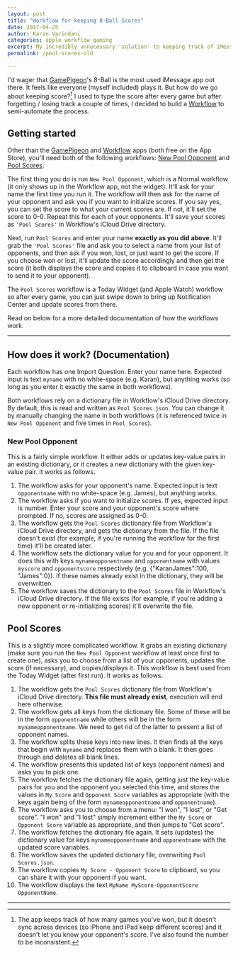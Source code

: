 ```yaml
--- 
layout: post
title: "Workflow for keeping 8-Ball Scores"
date: 2017-04-25
author: Karan Varindani
categories: apple workflow gaming
excerpt: My incredibly unnecessary 'solution' to keeping track of iMessage 8-Ball scores with Workflow.
permalink: /pool-scores-old

---
```

I'd wager that [GamePigeon](https://itunes.apple.com/us/app/gamepigeon/id1124197642?mt=8&uo=4&at=10l6nh)'s 8-Ball is the most used iMessage app out there. It feels like everyone (myself included) plays it. But how do we go about keeping score?[^1] I used to type the score after every game but after forgetting / losing track a couple of times, I decided to build a [Workflow](https://itunes.apple.com/us/app/workflow-powerful-automation-made-simple/id915249334?mt=8&uo=4&at=10l6nh) to semi-automate the process.

## Getting started
Other than the [GamePigeon](https://itunes.apple.com/us/app/gamepigeon/id1124197642?mt=8&uo=4&at=10l6nh) and [Workflow](https://itunes.apple.com/us/app/workflow-powerful-automation-made-simple/id915249334?mt=8&uo=4&at=10l6nh) apps (both free on the App Store), you'll need both of the following workflows: [New Pool Opponent](https://workflow.is/workflows/3b7f492e4b8946e68cbf03ce827818dc) and [Pool Scores](https://workflow.is/workflows/6733c1a06cae429683fd94d9aedd38e8).

The first thing you do is run `New Pool Opponent`, which is a Normal workflow (it only shows up in the Workflow app, not the widget). It'll ask for your name the first time you run it. The workflow will then ask for the name of your opponent and ask you if you want to initialize scores. If you say yes, you can set the score to what your current scores are. If not, it'll set the score to 0-0. Repeat this for each of your opponents. It'll save your scores as `'Pool Scores'` in Workflow's iCloud Drive directory.

Next, run `Pool Scores` and enter your name **exactly as you did above**. It'll grab the `'Pool Scores'` file and ask you to select a name from your list of opponents, and then ask if you won, lost, or just want to get the score. If you choose won or lost, it'll update the score accordingly and then get the score (it both displays the score and copies it to clipboard in case you want to send it to your opponent). 

The `Pool Scores` workflow is a Today Widget (and Apple Watch) workflow so after every game, you can just swipe down to bring up Notification Center and update scores from there.  

Read on below for a more detailed documentation of how the workflows work.

---- 

## How does it work? (Documentation)
Each workflow has one Import Question. Enter your name here. Expected input is text `myname` with no white-space (e.g. Karan), but anything works (so long as you enter it exactly the same in both workflows).

Both workflows rely on a dictionary file in Workflow's iCloud Drive directory. By default, this is read and written as `Pool Scores.json`. You can change it by manually changing the name in both workflows (it is referenced twice in `New Pool Opponent` and five times in `Pool Scores`).

### New Pool Opponent
This is a fairly simple workflow. It either adds or updates key-value pairs in an existing dictionary, or it creates a new dictionary with the given key-value pair. It works as follows.

1. The workflow asks for your opponent's name. Expected input is text `opponentname` with no white-space (e.g. James), but anything works.
2. The workflow asks if you want to initialize scores. If yes, expected input is number. Enter your score and your opponent's score where prompted. If no, scores are assigned as 0-0. 
3. The workflow gets the `Pool Scores` dictionary file from Workflow's iCloud Drive directory, and gets the dictionary from the file. If the file doesn't exist (for example, if you're running the workflow for the first time) it'll be created later. 
4. The workflow sets the dictionary value for you and for your opponent. It does this with keys `mynameopponentname` and `opponentname`  with values `myscore` and `opponentscore` respectively (e.g. {"KaranJames":100, "James":0}). If these names already exist in the dictionary, they will be overwritten.
5. The workflow saves the dictionary to the `Pool Scores` file in Workflow's iCloud Drive directory. If the file exists (for example, if you're adding a new opponent or re-initializing scores) it'll overwrite the file.

## Pool Scores
This is a slightly more complicated workflow. It grabs an existing dictionary (make sure you run the `New Pool Opponent` workflow at least once first to create one), asks you to choose from a list of your opponents, updates the score (if necessary), and copies/displays it. This workflow is best used from the Today Widget (after first run). It works as follows.

1. The workflow gets the `Pool Scores` dictionary file from Workflow's iCloud Drive directory. **This file must already exist**, execution will end here otherwise. 
2. The workflow gets all keys from the dictionary file. Some of these will be in the form `opponentname` while others will be in the form `mynameopponentname`. We need to get rid of the latter to present a list of opponent names. 
3. The workflow splits these keys into new lines. It then finds all the keys that begin with `myname` and replaces them with a blank. It then goes through and deletes all blank lines. 
4. The workflow presents this updated list of keys (opponent names) and asks you to pick one. 
5. The workflow fetches the dictionary file again, getting just the key-value pairs for you and the opponent you selected this time, and stores the values in `My Score` and `Opponent Score` variables as appropriate (with the keys again being of the form `mynameopponentname` and `opponentname`).
6. The workflow asks you to choose from a menu: "I won", "I lost", or "Get score". "I won" and "I lost" simply increment either the `My Score` or `Opponent Score` variable as appropriate, and then jumps to "Get score".
7. The workflow fetches the dictionary file again. It sets (updates) the dictionary value for keys `mynameopponentname` and `opponentname` with the updated score variables. 
8. The workflow saves the updated dictionary file, overwriting `Pool Scores.json`.
9. The workflow copies `My Score - Opponent Score` to clipboard, so you can share it with your opponent if you want.
10. The workflow displays the text `MyName MyScore-OpponentScore OpponentName`.

----

[^1]:	The app keeps track of how many games you've won, but it doesn't sync across devices (so iPhone and iPad keep different scores) and it doesn't let you know your opponent's score. I've also found the number to be inconsistent.